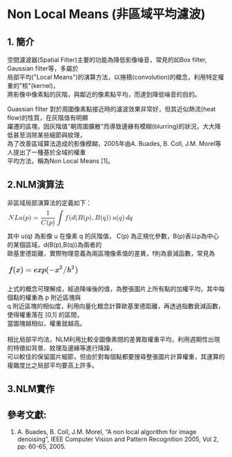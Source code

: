 # Non Local Means (非區域平均濾波)
## 1. 簡介
空間濾波器(Spatial Filter)主要的功能為降低影像噪音，常見的如Box filter, Gaussian filter等，多屬於<br>
局部平均("Local Means")的演算方法，以捲積(convolution)的概念，利用特定權重的"核"(kernel)，<br>
將影像中像素點的灰階，與鄰近的像素點平均，而達到降低噪音的目的。

Guassian filter 對於周圍像素點接近時的濾波效果非常好，但其近似熱流(heat flow)的性質，在灰階值有明顯<br>
躍遷的區塊，因灰階值"朝周圍擴散"而導致邊緣有模糊(blurring)的狀況，大大降低甚至消除某些細節與紋理，<br>
為了改善區域算法造成的影像模糊，2005年由A. Buades, B. Coll, J.M. Morel等人提出了一種基於全域的權重<br>
平均方法，稱為Non Local Means [1]。

## 2.NLM演算法
非區域局部演算法的定義如下：<br>
![image](https://github.com/Chang-Chia-Chi/Image-Processing/blob/master/Non%20Local%20Means/pic/NLM%20Algorithm.jpg)<br>
其中 u(q) 為影像 u 在像素 q 的灰階值， C(p) 為正規化參數，B(p)表以p為中心的某個區域，d(B(p),B(q))為兩者的<br>
歐基里德距離，實際物理意義為兩區塊像素值的差異，f則為衰減函數，常見為<br><br>
![image](https://github.com/Chang-Chia-Chi/Image-Processing/blob/master/Non%20Local%20Means/pic/Decreasing%20Function.jpg)<br><br>
上式的概念可理解成，經過降噪後的值，為整張圖片上所有點的加權平均，其中每個點的權重為 p 附近區塊與<br>
q 附近區塊的相似度，利用向量化概念計算歐基里德距離，再透過指數衰減函數，使得權重落在 [0,1] 的區間，<br>
當圖塊越相似，權重就越高。<br><br>
相比局部平均法，NLM利用比較全圖像素間的差異取權重平均，利用週期性出現的特徵如背景、紋理及邊緣等進行降躁，<br>
可以較佳的保留圖片細節，但由於對每個點都要搜尋整張圖片計算權重，其運算的複雜度比之局部平均要高上許多。

## 3.NLM實作



## 參考文獻:
1. A. Buades, B. Coll, J.M. Morel, “A non local algorithm for image denoising”, IEEE Computer
Vision and Pattern Recognition 2005, Vol 2, pp: 60-65, 2005.
